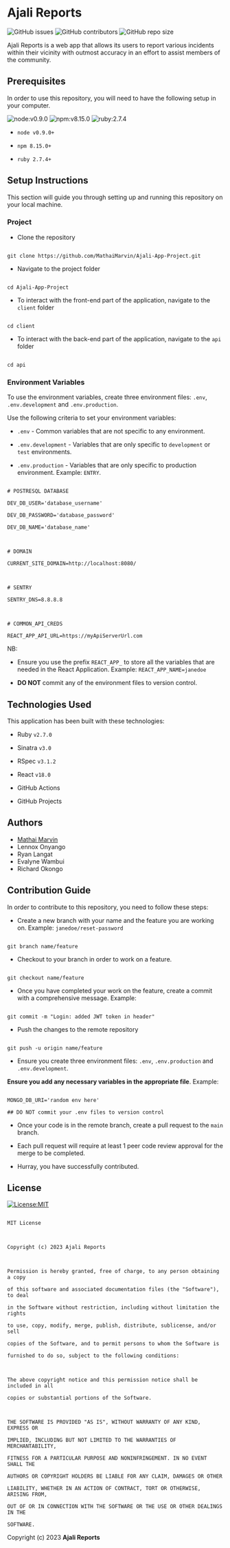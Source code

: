 # Ajali Reports

![GitHub issues](https://img.shields.io/github/issues/MathaiMarvin/Ajali-App-Project) ![GitHub contributors](https://img.shields.io/github/contributors/MathaiMarvin/Ajali-App-Project?color=green) ![GitHub repo size](https://img.shields.io/github/repo-size/MathaiMarvin/Ajali-App-Project?color=violet)

  

Ajali Reports is a web app that allows its users to report various incidents within their vicinity with outmost accuracy in an effort to assist members of the community.

  

## Prerequisites

In order to use this repository, you will need to have the following setup in your computer.

  

![node:v0.9.0](https://img.shields.io/badge/node-v0.9.0-blue.svg) ![npm:v8.15.0](https://img.shields.io/badge/npm-v8.15.0-blueviolet.svg) ![ruby:2.7.4](https://img.shields.io/badge/ruby-2.7.4-yellow.svg)

  

*  `node v0.9.0+`

*  `npm 8.15.0+`

*  `ruby 2.7.4+`

  
  

## Setup Instructions

This section will guide you through setting up and running this repository on your local machine.

  

### Project

  

* Clone the repository

```

git clone https://github.com/MathaiMarvin/Ajali-App-Project.git

```

* Navigate to the project folder

```

cd Ajali-App-Project

```

* To interact with the front-end part of the application, navigate to the `client` folder

```

cd client

```

* To interact with the back-end part of the application, navigate to the `api` folder

```

cd api

```

  

### Environment Variables

To use the environment variables, create three environment files: `.env`, `.env.development` and `.env.production`.

  

Use the following criteria to set your environment variables:

*  `.env` - Common variables that are not specific to any environment.

*  `.env.development` - Variables that are only specific to `development` or `test` environments.

*  `.env.production` - Variables that are only specific to production environment. Example: `ENTRY`.

  

```{shell}

# POSTRESQL DATABASE

DEV_DB_USER='database_username'

DEV_DB_PASSWORD='database_password'

DEV_DB_NAME='database_name'

  

# DOMAIN

CURRENT_SITE_DOMAIN=http://localhost:8080/

  

# SENTRY

SENTRY_DNS=8.8.8.8

  

# COMMON_API_CREDS

REACT_APP_API_URL=https://myApiServerUrl.com

```

NB:

* Ensure you use the prefix `REACT_APP_` to store all the variables that are needed in the React Application. Example: `REACT_APP_NAME=janedoe`

*  **DO NOT** commit any of the environment files to version control.

  

## Technologies Used

This application has been built with these technologies:

* Ruby `v2.7.0`

* Sinatra `v3.0`

* RSpec `v3.1.2`

* React `v18.0`

* GitHub Actions

* GitHub Projects

  
  
  

## Authors

* [Mathai Marvin](https://github.com/MathaiMarvin)
* Lennox Onyango
* Ryan Langat
* Evalyne Wambui
* Richard Okongo

  
  

## Contribution Guide

  

In order to contribute to this repository, you need to follow these steps:

  
  

* Create a new branch with your name and the feature you are working on. Example: `janedoe/reset-password`

```git

git branch name/feature

```

  

* Checkout to your branch in order to work on a feature.

```git

git checkout name/feature

```

  

* Once you have completed your work on the feature, create a commit with a comprehensive message. Example:

```git

git commit -m "Login: added JWT token in header"

```

  

* Push the changes to the remote repository

```git

git push -u origin name/feature

```

  

* Ensure you create three environment files: `.env`, `.env.production` and `.env.development`.

**Ensure you add any necessary variables in the appropriate file**. Example:

```

MONGO_DB_URI='random env here'

## DO NOT commit your .env files to version control

```

  

* Once your code is in the remote branch, create a pull request to the `main` branch.

* Each pull request will require at least 1 peer code review approval for the merge to be completed.

* Hurray, you have successfully contributed.

  
  
  

## License

[![License:MIT](https://img.shields.io/badge/License-MIT-yellow.svg)](https://opensource.org/licenses/MIT)

  

```

MIT License

  

Copyright (c) 2023 Ajali Reports

  

Permission is hereby granted, free of charge, to any person obtaining a copy

of this software and associated documentation files (the "Software"), to deal

in the Software without restriction, including without limitation the rights

to use, copy, modify, merge, publish, distribute, sublicense, and/or sell

copies of the Software, and to permit persons to whom the Software is

furnished to do so, subject to the following conditions:

  

The above copyright notice and this permission notice shall be included in all

copies or substantial portions of the Software.

  

THE SOFTWARE IS PROVIDED "AS IS", WITHOUT WARRANTY OF ANY KIND, EXPRESS OR

IMPLIED, INCLUDING BUT NOT LIMITED TO THE WARRANTIES OF MERCHANTABILITY,

FITNESS FOR A PARTICULAR PURPOSE AND NONINFRINGEMENT. IN NO EVENT SHALL THE

AUTHORS OR COPYRIGHT HOLDERS BE LIABLE FOR ANY CLAIM, DAMAGES OR OTHER

LIABILITY, WHETHER IN AN ACTION OF CONTRACT, TORT OR OTHERWISE, ARISING FROM,

OUT OF OR IN CONNECTION WITH THE SOFTWARE OR THE USE OR OTHER DEALINGS IN THE

SOFTWARE.

```

  

Copyright (c) 2023 **Ajali Reports**